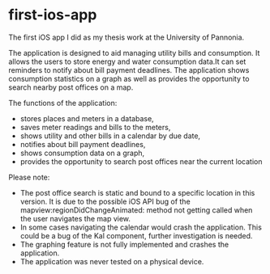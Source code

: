 first-ios-app
=============

The first iOS app I did as my thesis work at the University of Pannonia.

The application is designed to aid managing utility bills and consumption. It allows the users to store energy and water consumption data.It can set reminders to notify about bill payment deadlines. The application shows consumption statistics on a graph as well as provides the opportunity to search nearby post offices on a map.

The functions of the application:
- stores places and meters in a database,
- saves meter readings and bills to the meters,
- shows utility and other bills in a calendar by due date,
- notifies about bill payment deadlines,
- shows consumption data on a graph,
- provides the opportunity to search post offices near the current location

Please note:
- The post office search is static and bound to a specific location in this version. It is due to the possible iOS API bug of the mapview:regionDidChangeAnimated: method not getting called when the user navigates the map view.
- In some cases navigating the calendar would crash the application. This could be a bug of the Kal component, further investigation is needed.
- The graphing feature is not fully implemented and crashes the application.
- The application was never tested on a physical device.
